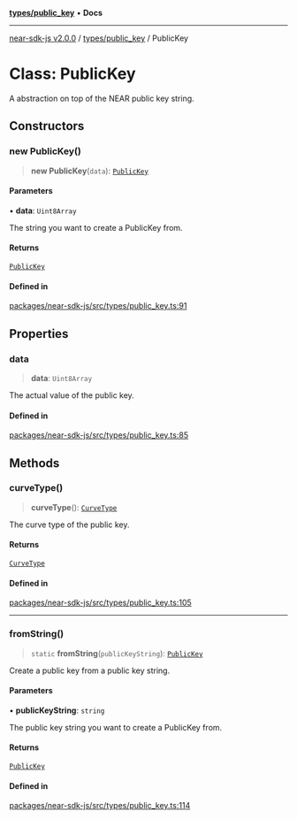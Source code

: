 [**types/public_key**](../README.md) • **Docs**

***

[near-sdk-js v2.0.0](../../../packages.md) / [types/public\_key](../README.md) / PublicKey

# Class: PublicKey

A abstraction on top of the NEAR public key string.

## Constructors

### new PublicKey()

> **new PublicKey**(`data`): [`PublicKey`](PublicKey.md)

#### Parameters

• **data**: `Uint8Array`

The string you want to create a PublicKey from.

#### Returns

[`PublicKey`](PublicKey.md)

#### Defined in

[packages/near-sdk-js/src/types/public\_key.ts:91](https://github.com/dim-daskalov/near-sdk-js/blob/cbf6345c5a6e60ddad31f7dbba6d352a4fea5124/packages/near-sdk-js/src/types/public_key.ts#L91)

## Properties

### data

> **data**: `Uint8Array`

The actual value of the public key.

#### Defined in

[packages/near-sdk-js/src/types/public\_key.ts:85](https://github.com/dim-daskalov/near-sdk-js/blob/cbf6345c5a6e60ddad31f7dbba6d352a4fea5124/packages/near-sdk-js/src/types/public_key.ts#L85)

## Methods

### curveType()

> **curveType**(): [`CurveType`](../enumerations/CurveType.md)

The curve type of the public key.

#### Returns

[`CurveType`](../enumerations/CurveType.md)

#### Defined in

[packages/near-sdk-js/src/types/public\_key.ts:105](https://github.com/dim-daskalov/near-sdk-js/blob/cbf6345c5a6e60ddad31f7dbba6d352a4fea5124/packages/near-sdk-js/src/types/public_key.ts#L105)

***

### fromString()

> `static` **fromString**(`publicKeyString`): [`PublicKey`](PublicKey.md)

Create a public key from a public key string.

#### Parameters

• **publicKeyString**: `string`

The public key string you want to create a PublicKey from.

#### Returns

[`PublicKey`](PublicKey.md)

#### Defined in

[packages/near-sdk-js/src/types/public\_key.ts:114](https://github.com/dim-daskalov/near-sdk-js/blob/cbf6345c5a6e60ddad31f7dbba6d352a4fea5124/packages/near-sdk-js/src/types/public_key.ts#L114)
